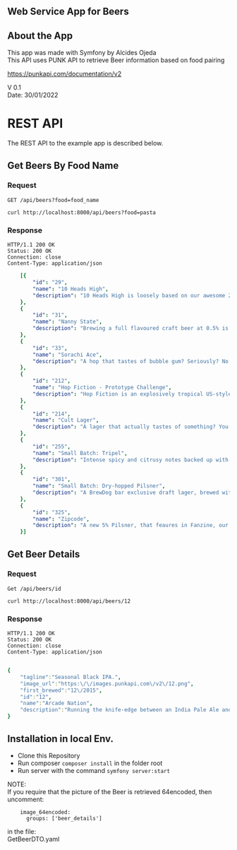 <p align="center"><h2>Web Service App for Beers</h2></p>

## About the App

This app was made with Symfony by Alcides Ojeda  
This API uses PUNK API to retrieve Beer information based on food pairing

https://punkapi.com/documentation/v2

V 0.1  
Date: 30/01/2022  

# REST API  

The REST API to the example app is described below.

## Get Beers By Food Name

### Request

`GET /api/beers?food=food_name`

    curl http://localhost:8000/api/beers?food=pasta

### Response

    HTTP/1.1 200 OK
    Status: 200 OK
    Connection: close
    Content-Type: application/json

```yaml
    [{
        "id": "29",
        "name": "10 Heads High",
        "description": "10 Heads High is loosely based on our awesome 2011 Prototype beer Hops Kill Nazis. This is an uncompromising 7.8% Imperial Red Ale loaded high with American Hops. Think of this as an Imperial India Red Ale, or a super-charged version of 5am Saint. Either way this is a seriously good beer!"
    },
    {
        "id": "31",
        "name": "Nanny State",
        "description": "Brewing a full flavoured craft beer at 0.5% is no easy task. Packed with loads of Centennial, Amarillo, Columbus, Cascade and Simcoe hops, dry hopped to the brink and back and sitting at 55 IBUs, Nanny State is a force to be reckoned with. With a backbone of 8 different specialty malts, Nanny State will tantalise your taste buds and leave you yearning for more."
    },
    {
        "id": "33",
        "name": "Sorachi Ace",
        "description": "A hop that tastes of bubble gum? Seriously? No, we did not believe it either. But it does! This is one unique, son of a bitch of a hop. Lemony, deep, musty with a smoothness that belies its power. This hop is lemony like a lemon who was angry earlier but is now tired because of all the rage. This hop of Japanese origin is best enjoyed trying to make sushi from your gold fish, or trying to persuade your girlfriend (or boyfriend maybe) to dress up as a Geisha for Valentine’s Day."
    },
    {
        "id": "212",
        "name": "Hop Fiction - Prototype Challenge",
        "description": "Hop Fiction is an explosively tropical US-style Pale Ale. We rolled up our hop-dusted sleeves and put some advanced brewing techniques to work on this seasonal brew. Hop Fiction’s incredible aromas and flavours are down to a combination of early and late hops. Bags of soft, rounded citrus and stone fruit layer up on a dry light biscuit backbone. Hop Fiction, beer fact."
    },
    {
        "id": "214",
        "name": "Cult Lager",
        "description": "A lager that actually tastes of something? You have to be kidding, right? Cult lager is made with 100% malt and whole leaf hops. Maybe we are crazy, so what? Taste our lager and we are pretty sure that you will agree that the fine line between insanity and genius has just become a little more blurred."
    },
    {
        "id": "255",
        "name": "Small Batch: Tripel",
        "description": "Intense spicy and citrusy notes backed up with a bitter edge and a warming but dry malt biscuit backbone. This beer comes into its own after cellaring cool for a few weeks."
    },
    {
        "id": "301",
        "name": "Small Batch: Dry-hopped Pilsner",
        "description": "A BrewDog bar exclusive draft lager, brewed with Weihenstephan's lager yeast, and dry-hopped with the contemporary German variety Saphir; this lager has been lightly centrifuged and packaged at just under 28 days in tank."
    },
    {
        "id": "325",
        "name": "Zipcode",
        "description": "A new 5% Pilsner, that feaures in Fanzine, our new subscription model."
    }]
```

## Get Beer Details

### Request

`Get /api/beers/id`

    curl http://localhost:8000/api/beers/12

### Response

    HTTP/1.1 200 OK
    Status: 200 OK
    Connection: close
    Content-Type: application/json


```yaml

{
    "tagline":"Seasonal Black IPA.",
    "image_url":"https:\/\/images.punkapi.com\/v2\/12.png",
    "first_brewed":"12\/2015",
    "id":"12",
    "name":"Arcade Nation",
    "description":"Running the knife-edge between an India Pale Ale and a Stout, this particular style is one we truly love. Black IPAs are a great showcase for the skill of our brew team, balancing so many complex and twisting flavours in the same moment. The citrus, mango and pine from the hops \u2013 three of our all-time favourites \u2013 play off against the roasty dryness from the malt bill at each and every turn."
}
```

## Installation in local Env.

- Clone this Repository
- Run composer `composer install` in the folder root
- Run server with the command `symfony server:start`

NOTE:  
If you require that the picture of the Beer is retrieved 64encoded, then uncomment:  
```
    image_64encoded:
      groups: ['beer_details']
```

in the file:  
GetBeerDTO.yaml